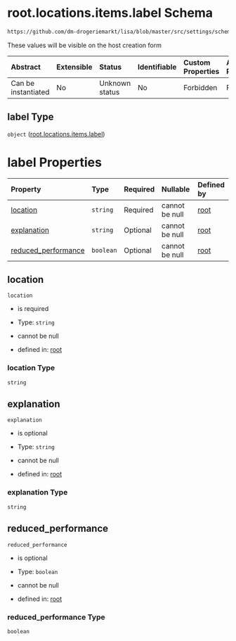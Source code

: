 # root.locations.items.label Schema

```txt
https://github.com/dm-drogeriemarkt/lisa/blob/master/src/settings/schema.json#/properties/locations/items/properties/label
```

These values will be visible on the host creation form

| Abstract            | Extensible | Status         | Identifiable | Custom Properties | Additional Properties | Access Restrictions | Defined In                                                                              |
| :------------------ | :--------- | :------------- | :----------- | :---------------- | :-------------------- | :------------------ | :-------------------------------------------------------------------------------------- |
| Can be instantiated | No         | Unknown status | No           | Forbidden         | Forbidden             | none                | [settings.schema.json*](../../src/settings/settings.schema.json "open original schema") |

## label Type

`object` ([root.locations.items.label](settings-properties-rootlocations-rootlocationsitems-properties-rootlocationsitemslabel.md))

# label Properties

| Property                                    | Type      | Required | Nullable       | Defined by                                                                                                                                                                                                                                                                                    |
| :------------------------------------------ | :-------- | :------- | :------------- | :-------------------------------------------------------------------------------------------------------------------------------------------------------------------------------------------------------------------------------------------------------------------------------------------- |
| [location](#location)                       | `string`  | Required | cannot be null | [root](settings-properties-rootlocations-rootlocationsitems-properties-rootlocationsitemslabel-properties-location.md "https://github.com/dm-drogeriemarkt/lisa/blob/master/src/settings/schema.json#/properties/locations/items/properties/label/properties/location")                       |
| [explanation](#explanation)                 | `string`  | Optional | cannot be null | [root](settings-properties-rootlocations-rootlocationsitems-properties-rootlocationsitemslabel-properties-explanation.md "https://github.com/dm-drogeriemarkt/lisa/blob/master/src/settings/schema.json#/properties/locations/items/properties/label/properties/explanation")                 |
| [reduced_performance](#reduced_performance) | `boolean` | Optional | cannot be null | [root](settings-properties-rootlocations-rootlocationsitems-properties-rootlocationsitemslabel-properties-reduced_performance.md "https://github.com/dm-drogeriemarkt/lisa/blob/master/src/settings/schema.json#/properties/locations/items/properties/label/properties/reduced_performance") |

## location



`location`

*   is required

*   Type: `string`

*   cannot be null

*   defined in: [root](settings-properties-rootlocations-rootlocationsitems-properties-rootlocationsitemslabel-properties-location.md "https://github.com/dm-drogeriemarkt/lisa/blob/master/src/settings/schema.json#/properties/locations/items/properties/label/properties/location")

### location Type

`string`

## explanation



`explanation`

*   is optional

*   Type: `string`

*   cannot be null

*   defined in: [root](settings-properties-rootlocations-rootlocationsitems-properties-rootlocationsitemslabel-properties-explanation.md "https://github.com/dm-drogeriemarkt/lisa/blob/master/src/settings/schema.json#/properties/locations/items/properties/label/properties/explanation")

### explanation Type

`string`

## reduced_performance



`reduced_performance`

*   is optional

*   Type: `boolean`

*   cannot be null

*   defined in: [root](settings-properties-rootlocations-rootlocationsitems-properties-rootlocationsitemslabel-properties-reduced_performance.md "https://github.com/dm-drogeriemarkt/lisa/blob/master/src/settings/schema.json#/properties/locations/items/properties/label/properties/reduced_performance")

### reduced_performance Type

`boolean`
